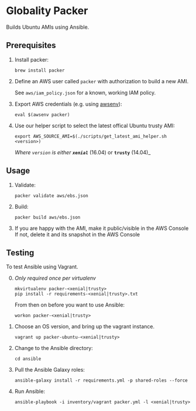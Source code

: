# Globality Packer

Builds Ubuntu AMIs using Ansible.


## Prerequisites

 1. Install packer:

        brew install packer

 2. Define an AWS user called `packer` with authorization to build a new AMI.

    See `aws/iam_policy.json` for a known, working IAM policy.

 3. Export AWS credentials (e.g. using [awsenv](https://github.com/locationlabs/awsenv)):

        eval $(awsenv packer)

 4. Use our helper script to select the latest offical Ubuntu trusty AMI:
        
        export AWS_SOURCE_AMI=$(./scripts/get_latest_ami_helper.sh <version>)

    _Where `version` is either **`xenial`**_ (16.04) or **`trusty`** (14.04)_

## Usage

 1. Validate:

        packer validate aws/ebs.json

 2. Build:

        packer build aws/ebs.json

 3. If you are happy with the AMI, make it public/visible in the AWS Console
    If not, delete it and its snapshot in the AWS Console


## Testing

To test Ansible using Vagrant.

 0. _Only required once per virtualenv_

        mkvirtualenv packer-<xenial|trusty>
        pip install -r requirements-<xenial|trusty>.txt

    From then on before you want to use Ansible:
    
        workon packer-<xenial|trusty>

 1. Choose an OS version, and bring up the vagrant instance.

        vagrant up packer-ubuntu-<xenial|trusty>

 2. Change to the Ansible directory:

        cd ansible

 3. Pull the Ansible Galaxy roles:

        ansible-galaxy install -r requirements.yml -p shared-roles --force

 4. Run Ansible:

        ansible-playbook -i inventory/vagrant packer.yml -l <xenial|trusty>
